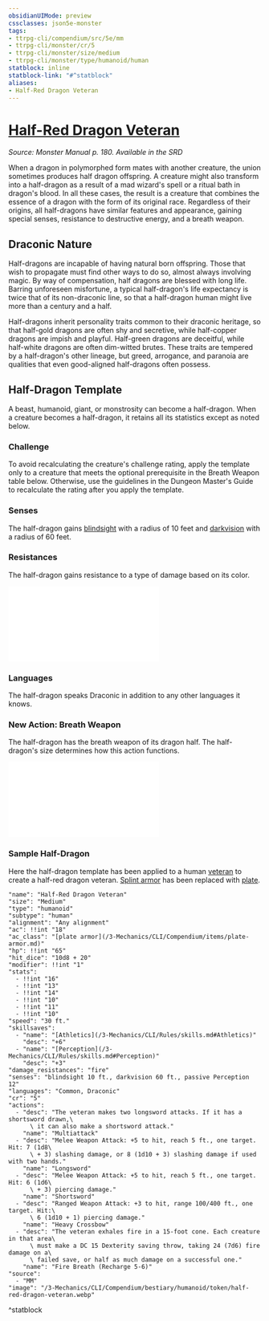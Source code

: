 ```yaml
---
obsidianUIMode: preview
cssclasses: json5e-monster
tags:
- ttrpg-cli/compendium/src/5e/mm
- ttrpg-cli/monster/cr/5
- ttrpg-cli/monster/size/medium
- ttrpg-cli/monster/type/humanoid/human
statblock: inline
statblock-link: "#^statblock"
aliases:
- Half-Red Dragon Veteran
---
```

# [Half-Red Dragon Veteran](3-Mechanics\CLI\Compendium\bestiary\humanoid/half-red-dragon-veteran.md)
*Source: Monster Manual p. 180. Available in the <span title='Systems Reference Document (5.1)'>SRD</span>*  

When a dragon in polymorphed form mates with another creature, the union sometimes produces half dragon offspring. A creature might also transform into a half-dragon as a result of a mad wizard's spell or a ritual bath in dragon's blood. In all these cases, the result is a creature that combines the essence of a dragon with the form of its original race. Regardless of their origins, all half-dragons have similar features and appearance, gaining special senses, resistance to destructive energy, and a breath weapon.

## Draconic Nature

Half-dragons are incapable of having natural born offspring. Those that wish to propagate must find other ways to do so, almost always involving magic. By way of compensation, half dragons are blessed with long life. Barring unforeseen misfortune, a typical half-dragon's life expectancy is twice that of its non-draconic line, so that a half-dragon human might live more than a century and a half.

Half-dragons inherit personality traits common to their draconic heritage, so that half-gold dragons are often shy and secretive, while half-copper dragons are impish and playful. Half-green dragons are deceitful, while half-white dragons are often dim-witted brutes. These traits are tempered by a half-dragon's other lineage, but greed, arrogance, and paranoia are qualities that even good-aligned half-dragons often possess.

## Half-Dragon Template

A beast, humanoid, giant, or monstrosity can become a half-dragon. When a creature becomes a half-dragon, it retains all its statistics except as noted below.

### Challenge

To avoid recalculating the creature's challenge rating, apply the template only to a creature that meets the optional prerequisite in the Breath Weapon table below. Otherwise, use the guidelines in the Dungeon Master's Guide to recalculate the rating after you apply the template.

### Senses

The half-dragon gains [blindsight](/3-Mechanics/CLI/Rules/senses.md#Blindsight) with a radius of 10 feet and [darkvision](/3-Mechanics/CLI/Rules/senses.md#Darkvision) with a radius of 60 feet.

### Resistances

The half-dragon gains resistance to a type of damage based on its color.

![Resistances](/3-Mechanics/CLI/Compendium/tables/resistances-mm.md)

### Languages

The half-dragon speaks Draconic in addition to any other languages it knows.

### New Action: Breath Weapon

The half-dragon has the breath weapon of its dragon half. The half-dragon's size determines how this action functions.

![New Action: Breath Weapon](/3-Mechanics/CLI/Compendium/tables/new-action-breath-weapon-mm.md)

### Sample Half-Dragon

Here the half-dragon template has been applied to a human [veteran](/3-Mechanics/CLI/Compendium/bestiary/humanoid/veteran.md) to create a half-red dragon veteran. [Splint armor](/3-Mechanics/CLI/Compendium/items/splint-armor.md) has been replaced with [plate](/3-Mechanics/CLI/Compendium/items/plate-armor.md).

```statblock
"name": "Half-Red Dragon Veteran"
"size": "Medium"
"type": "humanoid"
"subtype": "human"
"alignment": "Any alignment"
"ac": !!int "18"
"ac_class": "[plate armor](/3-Mechanics/CLI/Compendium/items/plate-armor.md)"
"hp": !!int "65"
"hit_dice": "10d8 + 20"
"modifier": !!int "1"
"stats":
  - !!int "16"
  - !!int "13"
  - !!int "14"
  - !!int "10"
  - !!int "11"
  - !!int "10"
"speed": "30 ft."
"skillsaves":
  - "name": "[Athletics](/3-Mechanics/CLI/Rules/skills.md#Athletics)"
    "desc": "+6"
  - "name": "[Perception](/3-Mechanics/CLI/Rules/skills.md#Perception)"
    "desc": "+3"
"damage_resistances": "fire"
"senses": "blindsight 10 ft., darkvision 60 ft., passive Perception 12"
"languages": "Common, Draconic"
"cr": "5"
"actions":
  - "desc": "The veteran makes two longsword attacks. If it has a shortsword drawn,\
      \ it can also make a shortsword attack."
    "name": "Multiattack"
  - "desc": "Melee Weapon Attack: +5 to hit, reach 5 ft., one target. Hit: 7 (1d8\
      \ + 3) slashing damage, or 8 (1d10 + 3) slashing damage if used with two hands."
    "name": "Longsword"
  - "desc": "Melee Weapon Attack: +5 to hit, reach 5 ft., one target. Hit: 6 (1d6\
      \ + 3) piercing damage."
    "name": "Shortsword"
  - "desc": "Ranged Weapon Attack: +3 to hit, range 100/400 ft., one target. Hit:\
      \ 6 (1d10 + 1) piercing damage."
    "name": "Heavy Crossbow"
  - "desc": "The veteran exhales fire in a 15-foot cone. Each creature in that area\
      \ must make a DC 15 Dexterity saving throw, taking 24 (7d6) fire damage on a\
      \ failed save, or half as much damage on a successful one."
    "name": "Fire Breath (Recharge 5-6)"
"source":
  - "MM"
"image": "/3-Mechanics/CLI/Compendium/bestiary/humanoid/token/half-red-dragon-veteran.webp"
```
^statblock